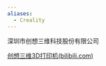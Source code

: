 ```yaml
---
aliases:
  - Creality
---
```


深圳市创想三维科技股份有限公司

[创想三维3D打印机(bilibili.com)](https://space.bilibili.com/407029461)












